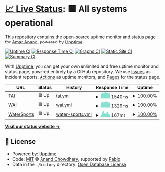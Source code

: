 # [📈 Live Status](https://Amaranandsr.github.io/webuptime): <!--live status--> **🟩 All systems operational**

This repository contains the open-source uptime monitor and status page for [Amar Anand](LeafDeft.com), powered by [Upptime](https://github.com/upptime/upptime).

[![Uptime CI](https://github.com/Amaranandsr/webuptime/workflows/Uptime%20CI/badge.svg)](https://github.com/Amaranandsr/webuptime/actions?query=workflow%3A%22Uptime+CI%22)
[![Response Time CI](https://github.com/Amaranandsr/webuptime/workflows/Response%20Time%20CI/badge.svg)](https://github.com/Amaranandsr/webuptime/actions?query=workflow%3A%22Response+Time+CI%22)
[![Graphs CI](https://github.com/Amaranandsr/webuptime/workflows/Graphs%20CI/badge.svg)](https://github.com/Amaranandsr/webuptime/actions?query=workflow%3A%22Graphs+CI%22)
[![Static Site CI](https://github.com/Amaranandsr/webuptime/workflows/Static%20Site%20CI/badge.svg)](https://github.com/Amaranandsr/webuptime/actions?query=workflow%3A%22Static+Site+CI%22)
[![Summary CI](https://github.com/Amaranandsr/webuptime/workflows/Summary%20CI/badge.svg)](https://github.com/Amaranandsr/webuptime/actions?query=workflow%3A%22Summary+CI%22)

With [Upptime](https://upptime.js.org), you can get your own unlimited and free uptime monitor and status page, powered entirely by a GitHub repository. We use [Issues](https://github.com/Amaranandsr/webuptime/issues) as incident reports, [Actions](https://github.com/Amaranandsr/webuptime/actions) as uptime monitors, and [Pages](https://Amaranandsr.github.io/webuptime) for the status page.

<!--start: status pages-->
<!-- This summary is generated by Upptime (https://github.com/upptime/upptime) -->
<!-- Do not edit this manually, your changes will be overwritten -->
<!-- prettier-ignore -->
| URL | Status | History | Response Time | Uptime |
| --- | ------ | ------- | ------------- | ------ |
| <img alt="" src="https://icons.duckduckgo.com/ip3/taindia.in.ico" height="13"> [TAI](https://taindia.in) | 🟩 Up | [tai.yml](https://github.com/Amaranandsr/webuptime/commits/HEAD/history/tai.yml) | <details><summary><img alt="Response time graph" src="./graphs/tai/response-time-week.png" height="20"> 1540ms</summary><br><a href="https://Amaranandsr.github.io/webuptime/history/tai"><img alt="Response time 1602" src="https://img.shields.io/endpoint?url=https%3A%2F%2Fraw.githubusercontent.com%2FAmaranandsr%2Fwebuptime%2FHEAD%2Fapi%2Ftai%2Fresponse-time.json"></a><br><a href="https://Amaranandsr.github.io/webuptime/history/tai"><img alt="24-hour response time 1531" src="https://img.shields.io/endpoint?url=https%3A%2F%2Fraw.githubusercontent.com%2FAmaranandsr%2Fwebuptime%2FHEAD%2Fapi%2Ftai%2Fresponse-time-day.json"></a><br><a href="https://Amaranandsr.github.io/webuptime/history/tai"><img alt="7-day response time 1540" src="https://img.shields.io/endpoint?url=https%3A%2F%2Fraw.githubusercontent.com%2FAmaranandsr%2Fwebuptime%2FHEAD%2Fapi%2Ftai%2Fresponse-time-week.json"></a><br><a href="https://Amaranandsr.github.io/webuptime/history/tai"><img alt="30-day response time 1602" src="https://img.shields.io/endpoint?url=https%3A%2F%2Fraw.githubusercontent.com%2FAmaranandsr%2Fwebuptime%2FHEAD%2Fapi%2Ftai%2Fresponse-time-month.json"></a><br><a href="https://Amaranandsr.github.io/webuptime/history/tai"><img alt="1-year response time 1602" src="https://img.shields.io/endpoint?url=https%3A%2F%2Fraw.githubusercontent.com%2FAmaranandsr%2Fwebuptime%2FHEAD%2Fapi%2Ftai%2Fresponse-time-year.json"></a></details> | <details><summary><a href="https://Amaranandsr.github.io/webuptime/history/tai">100.00%</a></summary><a href="https://Amaranandsr.github.io/webuptime/history/tai"><img alt="All-time uptime 100.00%" src="https://img.shields.io/endpoint?url=https%3A%2F%2Fraw.githubusercontent.com%2FAmaranandsr%2Fwebuptime%2FHEAD%2Fapi%2Ftai%2Fuptime.json"></a><br><a href="https://Amaranandsr.github.io/webuptime/history/tai"><img alt="24-hour uptime 100.00%" src="https://img.shields.io/endpoint?url=https%3A%2F%2Fraw.githubusercontent.com%2FAmaranandsr%2Fwebuptime%2FHEAD%2Fapi%2Ftai%2Fuptime-day.json"></a><br><a href="https://Amaranandsr.github.io/webuptime/history/tai"><img alt="7-day uptime 100.00%" src="https://img.shields.io/endpoint?url=https%3A%2F%2Fraw.githubusercontent.com%2FAmaranandsr%2Fwebuptime%2FHEAD%2Fapi%2Ftai%2Fuptime-week.json"></a><br><a href="https://Amaranandsr.github.io/webuptime/history/tai"><img alt="30-day uptime 100.00%" src="https://img.shields.io/endpoint?url=https%3A%2F%2Fraw.githubusercontent.com%2FAmaranandsr%2Fwebuptime%2FHEAD%2Fapi%2Ftai%2Fuptime-month.json"></a><br><a href="https://Amaranandsr.github.io/webuptime/history/tai"><img alt="1-year uptime 100.00%" src="https://img.shields.io/endpoint?url=https%3A%2F%2Fraw.githubusercontent.com%2FAmaranandsr%2Fwebuptime%2FHEAD%2Fapi%2Ftai%2Fuptime-year.json"></a></details>
| <img alt="" src="https://icons.duckduckgo.com/ip3/waiwellness.com.ico" height="13"> [WAI](https://waiwellness.com) | 🟩 Up | [wai.yml](https://github.com/Amaranandsr/webuptime/commits/HEAD/history/wai.yml) | <details><summary><img alt="Response time graph" src="./graphs/wai/response-time-week.png" height="20"> 1329ms</summary><br><a href="https://Amaranandsr.github.io/webuptime/history/wai"><img alt="Response time 1366" src="https://img.shields.io/endpoint?url=https%3A%2F%2Fraw.githubusercontent.com%2FAmaranandsr%2Fwebuptime%2FHEAD%2Fapi%2Fwai%2Fresponse-time.json"></a><br><a href="https://Amaranandsr.github.io/webuptime/history/wai"><img alt="24-hour response time 1269" src="https://img.shields.io/endpoint?url=https%3A%2F%2Fraw.githubusercontent.com%2FAmaranandsr%2Fwebuptime%2FHEAD%2Fapi%2Fwai%2Fresponse-time-day.json"></a><br><a href="https://Amaranandsr.github.io/webuptime/history/wai"><img alt="7-day response time 1329" src="https://img.shields.io/endpoint?url=https%3A%2F%2Fraw.githubusercontent.com%2FAmaranandsr%2Fwebuptime%2FHEAD%2Fapi%2Fwai%2Fresponse-time-week.json"></a><br><a href="https://Amaranandsr.github.io/webuptime/history/wai"><img alt="30-day response time 1366" src="https://img.shields.io/endpoint?url=https%3A%2F%2Fraw.githubusercontent.com%2FAmaranandsr%2Fwebuptime%2FHEAD%2Fapi%2Fwai%2Fresponse-time-month.json"></a><br><a href="https://Amaranandsr.github.io/webuptime/history/wai"><img alt="1-year response time 1366" src="https://img.shields.io/endpoint?url=https%3A%2F%2Fraw.githubusercontent.com%2FAmaranandsr%2Fwebuptime%2FHEAD%2Fapi%2Fwai%2Fresponse-time-year.json"></a></details> | <details><summary><a href="https://Amaranandsr.github.io/webuptime/history/wai">100.00%</a></summary><a href="https://Amaranandsr.github.io/webuptime/history/wai"><img alt="All-time uptime 100.00%" src="https://img.shields.io/endpoint?url=https%3A%2F%2Fraw.githubusercontent.com%2FAmaranandsr%2Fwebuptime%2FHEAD%2Fapi%2Fwai%2Fuptime.json"></a><br><a href="https://Amaranandsr.github.io/webuptime/history/wai"><img alt="24-hour uptime 100.00%" src="https://img.shields.io/endpoint?url=https%3A%2F%2Fraw.githubusercontent.com%2FAmaranandsr%2Fwebuptime%2FHEAD%2Fapi%2Fwai%2Fuptime-day.json"></a><br><a href="https://Amaranandsr.github.io/webuptime/history/wai"><img alt="7-day uptime 100.00%" src="https://img.shields.io/endpoint?url=https%3A%2F%2Fraw.githubusercontent.com%2FAmaranandsr%2Fwebuptime%2FHEAD%2Fapi%2Fwai%2Fuptime-week.json"></a><br><a href="https://Amaranandsr.github.io/webuptime/history/wai"><img alt="30-day uptime 100.00%" src="https://img.shields.io/endpoint?url=https%3A%2F%2Fraw.githubusercontent.com%2FAmaranandsr%2Fwebuptime%2FHEAD%2Fapi%2Fwai%2Fuptime-month.json"></a><br><a href="https://Amaranandsr.github.io/webuptime/history/wai"><img alt="1-year uptime 100.00%" src="https://img.shields.io/endpoint?url=https%3A%2F%2Fraw.githubusercontent.com%2FAmaranandsr%2Fwebuptime%2FHEAD%2Fapi%2Fwai%2Fuptime-year.json"></a></details>
| <img alt="" src="https://icons.duckduckgo.com/ip3/varanasiadventures.com.ico" height="13"> [WaterSports](https://varanasiadventures.com) | 🟩 Up | [water-sports.yml](https://github.com/Amaranandsr/webuptime/commits/HEAD/history/water-sports.yml) | <details><summary><img alt="Response time graph" src="./graphs/water-sports/response-time-week.png" height="20"> 167ms</summary><br><a href="https://Amaranandsr.github.io/webuptime/history/water-sports"><img alt="Response time 353" src="https://img.shields.io/endpoint?url=https%3A%2F%2Fraw.githubusercontent.com%2FAmaranandsr%2Fwebuptime%2FHEAD%2Fapi%2Fwater-sports%2Fresponse-time.json"></a><br><a href="https://Amaranandsr.github.io/webuptime/history/water-sports"><img alt="24-hour response time 281" src="https://img.shields.io/endpoint?url=https%3A%2F%2Fraw.githubusercontent.com%2FAmaranandsr%2Fwebuptime%2FHEAD%2Fapi%2Fwater-sports%2Fresponse-time-day.json"></a><br><a href="https://Amaranandsr.github.io/webuptime/history/water-sports"><img alt="7-day response time 167" src="https://img.shields.io/endpoint?url=https%3A%2F%2Fraw.githubusercontent.com%2FAmaranandsr%2Fwebuptime%2FHEAD%2Fapi%2Fwater-sports%2Fresponse-time-week.json"></a><br><a href="https://Amaranandsr.github.io/webuptime/history/water-sports"><img alt="30-day response time 353" src="https://img.shields.io/endpoint?url=https%3A%2F%2Fraw.githubusercontent.com%2FAmaranandsr%2Fwebuptime%2FHEAD%2Fapi%2Fwater-sports%2Fresponse-time-month.json"></a><br><a href="https://Amaranandsr.github.io/webuptime/history/water-sports"><img alt="1-year response time 353" src="https://img.shields.io/endpoint?url=https%3A%2F%2Fraw.githubusercontent.com%2FAmaranandsr%2Fwebuptime%2FHEAD%2Fapi%2Fwater-sports%2Fresponse-time-year.json"></a></details> | <details><summary><a href="https://Amaranandsr.github.io/webuptime/history/water-sports">100.00%</a></summary><a href="https://Amaranandsr.github.io/webuptime/history/water-sports"><img alt="All-time uptime 100.00%" src="https://img.shields.io/endpoint?url=https%3A%2F%2Fraw.githubusercontent.com%2FAmaranandsr%2Fwebuptime%2FHEAD%2Fapi%2Fwater-sports%2Fuptime.json"></a><br><a href="https://Amaranandsr.github.io/webuptime/history/water-sports"><img alt="24-hour uptime 100.00%" src="https://img.shields.io/endpoint?url=https%3A%2F%2Fraw.githubusercontent.com%2FAmaranandsr%2Fwebuptime%2FHEAD%2Fapi%2Fwater-sports%2Fuptime-day.json"></a><br><a href="https://Amaranandsr.github.io/webuptime/history/water-sports"><img alt="7-day uptime 100.00%" src="https://img.shields.io/endpoint?url=https%3A%2F%2Fraw.githubusercontent.com%2FAmaranandsr%2Fwebuptime%2FHEAD%2Fapi%2Fwater-sports%2Fuptime-week.json"></a><br><a href="https://Amaranandsr.github.io/webuptime/history/water-sports"><img alt="30-day uptime 100.00%" src="https://img.shields.io/endpoint?url=https%3A%2F%2Fraw.githubusercontent.com%2FAmaranandsr%2Fwebuptime%2FHEAD%2Fapi%2Fwater-sports%2Fuptime-month.json"></a><br><a href="https://Amaranandsr.github.io/webuptime/history/water-sports"><img alt="1-year uptime 100.00%" src="https://img.shields.io/endpoint?url=https%3A%2F%2Fraw.githubusercontent.com%2FAmaranandsr%2Fwebuptime%2FHEAD%2Fapi%2Fwater-sports%2Fuptime-year.json"></a></details>

<!--end: status pages-->

[**Visit our status website →**](https://Amaranandsr.github.io/webuptime)

## 📄 License

- Powered by: [Upptime](https://github.com/upptime/upptime)
- Code: [MIT](./LICENSE) © [Anand Chowdhary](https://anandchowdhary.com), supported by [Pabio](https://pabio.com)
- Data in the `./history` directory: [Open Database License](https://opendatacommons.org/licenses/odbl/1-0/)
